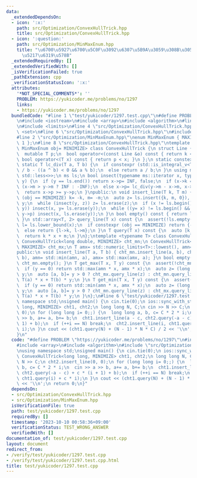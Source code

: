 ```yaml
---
data:
  _extendedDependsOn:
  - icon: ':x:'
    path: src/Optimization/ConvexHullTrick.hpp
    title: src/Optimization/ConvexHullTrick.hpp
  - icon: ':question:'
    path: src/Optimization/MinMaxEnum.hpp
    title: "\u6700\u5927\u6700\u5C0F\u3092\u6307\u5B9A\u3059\u308B\u305F\u3081\u306E\
      \u5217\u6319\u578B"
  _extendedRequiredBy: []
  _extendedVerifiedWith: []
  _isVerificationFailed: true
  _pathExtension: cpp
  _verificationStatusIcon: ':x:'
  attributes:
    '*NOT_SPECIAL_COMMENTS*': ''
    PROBLEM: https://yukicoder.me/problems/no/1297
    links:
    - https://yukicoder.me/problems/no/1297
  bundledCode: "#line 1 \"test/yukicoder/1297.test.cpp\"\n#define PROBLEM \"https://yukicoder.me/problems/no/1297\"\
    \n#include <iostream>\n#include <array>\n#include <algorithm>\n#line 2 \"src/Optimization/ConvexHullTrick.hpp\"\
    \n#include <limits>\n#line 4 \"src/Optimization/ConvexHullTrick.hpp\"\n#include\
    \ <set>\n#line 6 \"src/Optimization/ConvexHullTrick.hpp\"\n#include <cassert>\n\
    #line 2 \"src/Optimization/MinMaxEnum.hpp\"\nenum MinMaxEnum { MAXIMIZE= -1, MINIMIZE=\
    \ 1 };\n#line 8 \"src/Optimization/ConvexHullTrick.hpp\"\ntemplate <typename T,\
    \ MinMaxEnum obj= MINIMIZE> class ConvexHullTrick {\n struct Line {\n  T k, m;\n\
    \  mutable T p;\n  bool operator<(const Line &o) const { return k < o.k; }\n \
    \ bool operator<(T x) const { return p < x; }\n };\n static constexpr T INF= std::numeric_limits<T>::max();\n\
    \ static T lc_div(T a, T b) {\n  if constexpr (std::is_integral_v<T>) return a\
    \ / b - ((a ^ b) < 0 && a % b);\n  else return a / b;\n }\n using ms= std::multiset<Line,\
    \ std::less<>>;\n ms ls;\n bool insect(typename ms::iterator x, typename ms::iterator\
    \ y) {\n  if (y == ls.end()) return x->p= INF, false;\n  if (x->k == y->k) x->p=\
    \ (x->m > y->m ? INF : -INF);\n  else x->p= lc_div(y->m - x->m, x->k - y->k);\n\
    \  return x->p >= y->p;\n }\npublic:\n void insert_line(T k, T m) {\n  if constexpr\
    \ (obj == MINIMIZE) k= -k, m= -m;\n  auto z= ls.insert({k, m, 0}), y= z++, x=\
    \ y;\n  while (insect(y, z)) z= ls.erase(z);\n  if (x != ls.begin() && insect(--x,\
    \ y)) insect(x, y= ls.erase(y));\n  while ((y= x) != ls.begin() && (--x)->p >=\
    \ y->p) insect(x, ls.erase(y));\n }\n bool empty() const { return ls.empty();\
    \ }\n std::array<T, 2> query_line(T x) const {\n  assert(!ls.empty());\n  auto\
    \ l= ls.lower_bound(x);\n  if constexpr (obj == MINIMIZE) return {-l->k, -l->m};\n\
    \  else return {l->k, l->m};\n }\n T query(T x) const {\n  auto [k, m]= query_line(x);\n\
    \  return k * x + m;\n }\n};\ntemplate <typename T> class ConvexHullTrick_XY {\n\
    \ ConvexHullTrick<long double, MINIMIZE> cht_mn;\n ConvexHullTrick<long double,\
    \ MAXIMIZE> cht_mx;\n T amx= std::numeric_limits<T>::lowest(), amn= std::numeric_limits<T>::max();\n\
    public:\n void insert_line(T a, T b) { cht_mn.insert_line(a, b), cht_mx.insert_line(a,\
    \ b), amn= std::min(amn, a), amx= std::max(amx, a); }\n bool empty() const { return\
    \ cht_mn.empty(); }\n T get_max(T x, T y) const {\n  assert(!cht_mn.empty());\n\
    \  if (y == 0) return std::max(amn * x, amx * x);\n  auto z= (long double)x /\
    \ y;\n  auto [a, b]= y > 0 ? cht_mx.query_line(z) : cht_mn.query_line(z);\n  return\
    \ T(a) * x + T(b) * y;\n }\n T get_min(T x, T y) const {\n  assert(!cht_mn.empty());\n\
    \  if (y == 0) return std::min(amn * x, amx * x);\n  auto z= (long double)x /\
    \ y;\n  auto [a, b]= y > 0 ? cht_mn.query_line(z) : cht_mx.query_line(z);\n  return\
    \ T(a) * x + T(b) * y;\n }\n};\n#line 6 \"test/yukicoder/1297.test.cpp\"\nusing\
    \ namespace std;\nsigned main() {\n cin.tie(0);\n ios::sync_with_stdio(0);\n ConvexHullTrick<long\
    \ long, MINIMIZE> cht1, cht2;\n long long N, C;\n cin >> N >> C;\n cht2.insert_line(0,\
    \ 0);\n for (long long i= 0;;) {\n  long long a, b, c= C * 2 * i;\n  cin >> a\
    \ >> b, a+= a, b+= b;\n  cht1.insert_line(a - c, cht2.query(-a - c) + c * (i +\
    \ 1) + b);\n  if (++i == N) break;\n  cht2.insert_line(i, cht1.query(i) + c *\
    \ i);\n }\n cout << (cht1.query(N) + (N - 1) * N * C) / 2 << '\\n';\n return 0;\n\
    }\n"
  code: "#define PROBLEM \"https://yukicoder.me/problems/no/1297\"\n#include <iostream>\n\
    #include <array>\n#include <algorithm>\n#include \"src/Optimization/ConvexHullTrick.hpp\"\
    \nusing namespace std;\nsigned main() {\n cin.tie(0);\n ios::sync_with_stdio(0);\n\
    \ ConvexHullTrick<long long, MINIMIZE> cht1, cht2;\n long long N, C;\n cin >>\
    \ N >> C;\n cht2.insert_line(0, 0);\n for (long long i= 0;;) {\n  long long a,\
    \ b, c= C * 2 * i;\n  cin >> a >> b, a+= a, b+= b;\n  cht1.insert_line(a - c,\
    \ cht2.query(-a - c) + c * (i + 1) + b);\n  if (++i == N) break;\n  cht2.insert_line(i,\
    \ cht1.query(i) + c * i);\n }\n cout << (cht1.query(N) + (N - 1) * N * C) / 2\
    \ << '\\n';\n return 0;\n}"
  dependsOn:
  - src/Optimization/ConvexHullTrick.hpp
  - src/Optimization/MinMaxEnum.hpp
  isVerificationFile: true
  path: test/yukicoder/1297.test.cpp
  requiredBy: []
  timestamp: '2023-10-10 00:58:36+09:00'
  verificationStatus: TEST_WRONG_ANSWER
  verifiedWith: []
documentation_of: test/yukicoder/1297.test.cpp
layout: document
redirect_from:
- /verify/test/yukicoder/1297.test.cpp
- /verify/test/yukicoder/1297.test.cpp.html
title: test/yukicoder/1297.test.cpp
---
```

